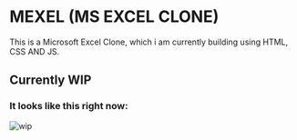 # MEXEL (MS EXCEL CLONE)
This is a Microsoft Excel Clone, which i am currently building using HTML, CSS AND JS.
## Currently WIP
### It looks like this right now:
![wip](https://user-images.githubusercontent.com/52736997/122715739-f868cb00-d286-11eb-9688-f393180e14b7.PNG)

